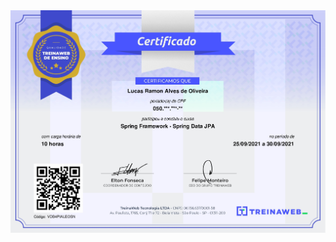 <img src="https://raw.githubusercontent.com/lramon2001/lramon2001.github.io/master/docs/media/spring jpa_page-0001.jpg"/>

